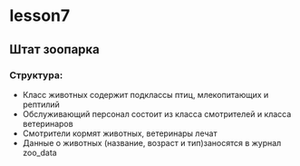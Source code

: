 # lesson7
## Штат зоопарка
### Структура:
- Класс животных содержит подклассы птиц, млекопитающих и рептилий
- Обслуживающий персонал состоит из класса смотрителей и класса ветеринаров
- Смотрители кормят животных, ветеринары лечат
- Данные о животных (название, возраст и тип)заносятся в журнал zoo_data

